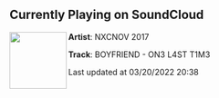 ## Currently Playing on SoundCloud

[<img align="left" width="100" src="https://i1.sndcdn.com/artworks-000253698146-v6rynj-t500x500.jpg">](https://soundcloud.com/nxcnov17/nxcnov9)

**Artist**: NXCNOV 2017 

**Track**: BOYFRIEND - ON3 L4ST T1M3

Last updated at 03/20/2022 20:38
